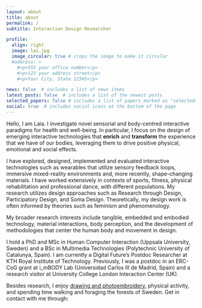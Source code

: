 ```yaml
---
layout: about
title: about
permalink: /
subtitle: Interaction Design Researcher

profile:
  align: right
  image: lai.jpg
  image_circular: true # crops the image to make it circular
  #address: >
    #<p>555 your office number</p>
    #<p>123 your address street</p>
    #<p>Your City, State 12345</p>

news: false  # includes a list of news items
latest_posts: false  # includes a list of the newest posts
selected_papers: false # includes a list of papers marked as "selected={true}"
social: true  # includes social icons at the bottom of the page
---
```


Hello, I am Laia. I investigate novel sensorial and body-centred interactive paradigms for health and well-being. In particular, I focus on the design of emerging interactive technologies that **enrich** and **transform** the experience that we have of our bodies, leveraging them to drive positive physical, emotional and social effects.

I have explored, designed, implemented and evaluated interactive technologies such as wearables that utilize sensory feedback loops, immersive mixed-reality environments and, more recently, shape-changing materials. I have worked extensively in contexts of sports, fitness, physical rehabilitation and professional dance, with different populations. My research utilizes design approaches such as Research through Design, Participatory Design, and Soma Design. Theoretically, my design work is often informed by theories such as feminism and phenomenology. 

My broader research interests include tangible, embedded and embodied technology, material interactions, body perception, and the development of methodologies that center the human body and movement in design.

I hold a PhD and MSc in Human Computer Interaction (Uppsala University, Sweden) and a BSc in Multimedia Technologies (Polytechnic University of Catalunya, Spain). I am currently a Digital Future’s Postdoc Researcher at KTH Royal Institute of Technology. Previously, I was a postdoc in an ERC-CoG grant at i_mBODY Lab (Universidad Carlos III de Madrid, Spain) and a research visitor at University College London Interaction Center (UK).

Besides research, I enjoy [drawing and photoembroidery](https://www.instagram.com/laia.trmvdl/), physical activity, and spending time walking and foraging the forests of Sweden. Get in contact with me through:
